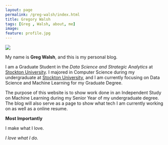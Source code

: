 ```yaml
---
layout: page
permalink: /greg-walsh/index.html
title: Gregory Walsh
tags: [Greg , Walsh, about, me]
image:
feature: profile.jpg
---
```


  <img src="{{ site.url }}/images/profile.jpg" >


My name is **Greg Walsh**, and this is my personal blog.  

I am a Graduate Student in the *Data Science and Strategic Analytics* at [Stockton University](http://www.stockton.edu/). I majored in Computer Science during my undergraduate at [Stockton University](http://www.stockton.edu/), and I am currently focusing on Data Science and Machine Learning for my Graduate Degree. 

The purpose of this website is to show work done in an Independent Study on Machine Learning during my Senior Year of my undergraduate degree. The blog will also serve as a page to show what tech I am currently working on as well as a online resume. 

**Most Importantly**

I make what I love.

*I love what I do.*

